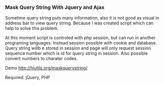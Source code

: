 ### Mask Query String With Jquery and Ajax
Sometime query string puts many information, also it is not good as visual in address bar to view query string.
Because I was created script which can help to solve this problem.

At this moment script is controled with php session, but can run in another programing languages. Instead session possible with cookie and database.
Query string willb e stored in session and page will only request session sequence number which is id for query string in session.
Also possible convert numbers to charater codes.

Demo http://hiutils.org/maskquerystring/

Required:
jQuery, PHP

